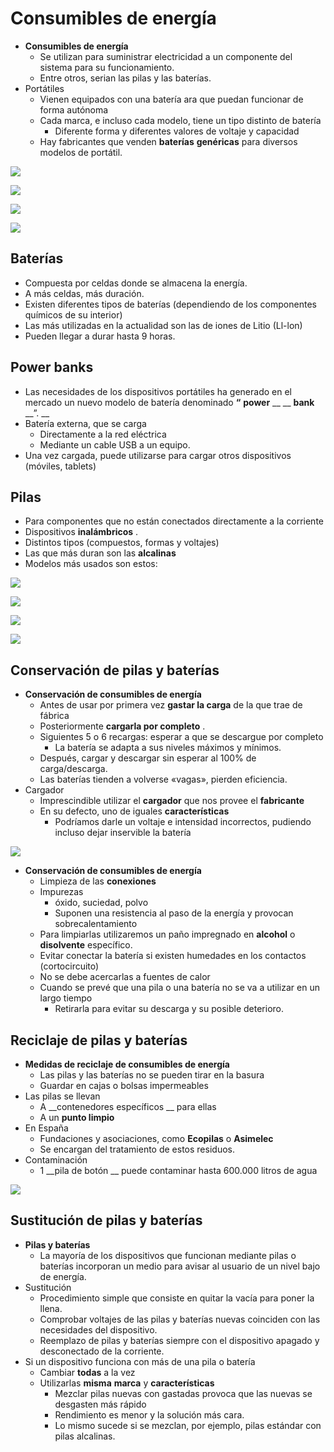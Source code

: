 # Consumibles de energía

* __Consumibles de energía__
  * Se utilizan para suministrar electricidad a un componente del sistema para su funcionamiento\.
  * Entre otros, serian las pilas y las baterías\.
* Portátiles
  * Vienen equipados con una batería ara que puedan funcionar de forma autónoma
  * Cada marca, e incluso cada modelo, tiene un tipo distinto de batería
    * Diferente forma y diferentes valores de voltaje y capacidad
  * Hay fabricantes que venden  __baterías__   __genéricas__  para diversos modelos de portátil\.

![](img/15_Elementos_consumibles12.jpg)

![](img/15_Elementos_consumibles13.jpg)

![](img/15_Elementos_consumibles14.jpg)

![](img/15_Elementos_consumibles15.jpg)

## Baterías

  * Compuesta por celdas donde se almacena la energía\.
  * A más celdas, más duración\.
  * Existen diferentes tipos de baterías \(dependiendo de los componentes químicos de su interior\)
  * Las más utilizadas en la actualidad son las de iones de Litio \(Ll\-lon\)
  * Pueden llegar a durar hasta 9 horas\.

## Power banks

  * Las necesidades de los dispositivos portátiles ha generado en el mercado un nuevo modelo de batería denominado  __“__  __power__  __ __  __bank__  __”\. __
  * Batería externa, que se carga
    * Directamente a la red eléctrica
    * Mediante un cable USB a un equipo\.
  * Una vez cargada, puede utilizarse para cargar otros dispositivos \(móviles, tablets\)

## Pilas

  * Para componentes que no están conectados directamente a la corriente
  * Dispositivos  __inalámbricos__ \.
  * Distintos tipos \(compuestos, formas y voltajes\)
  * Las que más duran son las  __alcalinas__
* Modelos más usados son estos:

![](img/15_Elementos_consumibles16.jpg)

![](img/15_Elementos_consumibles17.jpg)

![](img/15_Elementos_consumibles18.jpg)

![](img/15_Elementos_consumibles19.jpg)

## Conservación de pilas y baterías

* __Conservación de consumibles de energía__
  * Antes de usar por primera vez  __gastar la carga__  de la que trae de fábrica
  * Posteriormente  __cargarla por completo__ \.
  * Siguientes 5 o 6 recargas: esperar a que se descargue por completo
    * La batería se adapta a sus niveles máximos y mínimos\.
  * Después, cargar y descargar sin esperar al 100% de carga/descarga\.
  * Las baterías tienden a volverse «vagas», pierden eficiencia\.
* Cargador
  * Imprescindible utilizar el  __cargador__  que nos provee el  __fabricante__
  * En su defecto, uno de iguales  __características__
    * Podríamos darle un voltaje e intensidad incorrectos, pudiendo incluso dejar inservible la batería

![](img/15_Elementos_consumibles20.jpg)

* __Conservación de consumibles de energía__
  * Limpieza de las  __conexiones__
  * Impurezas
    * óxido, suciedad, polvo
    * Suponen una resistencia al paso de la energía y provocan sobrecalentamiento
  * Para limpiarlas utilizaremos un paño impregnado en  __alcohol__  o  __disolvente__  específico\.
  * Evitar conectar la batería si existen humedades en los contactos \(cortocircuito\)
  * No se debe acercarlas a fuentes de calor
  * Cuando se prevé que una pila o una batería no se va a utilizar en un largo tiempo
    * Retirarla para evitar su descarga y su posible deterioro\.

## Reciclaje de pilas y baterías

* __Medidas de reciclaje de consumibles de energía__
  * Las pilas y las baterías no se pueden tirar en la basura
  * Guardar en cajas o bolsas impermeables
* Las pilas se llevan
  * A  __contenedores específicos __ para ellas
  * A un  __punto limpio__
* En España
  * Fundaciones y asociaciones, como  __Ecopilas__  o  __Asimelec__
  * Se encargan del tratamiento de estos residuos\.
* Contaminación
  * 1  __pila de botón __ puede contaminar hasta 600\.000 litros de agua

![](img/15_Elementos_consumibles21.jpg)

## Sustitución de pilas y baterías

* __Pilas y baterías__
  * La mayoría de los dispositivos que funcionan mediante pilas o baterías incorporan un medio para avisar al usuario de un nivel bajo de energía\.
* Sustitución
  * Procedimiento simple que consiste en quitar la vacía para poner la llena\.
  * Comprobar voltajes de las pilas y baterías nuevas coinciden con las necesidades del dispositivo\.
  * Reemplazo de pilas y baterías siempre con el dispositivo apagado y desconectado de la corriente\.
* Si un dispositivo funciona con más de una pila o batería
  * Cambiar  __todas__  a la vez
  * Utilizarlas  __misma__   __marca__  y  __características__
    * Mezclar pilas nuevas con gastadas provoca que las nuevas se desgasten más rápido
    * Rendimiento es menor y la solución más cara\.
    * Lo mismo sucede si se mezclan, por ejemplo, pilas estándar con pilas alcalinas\.
